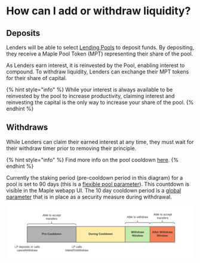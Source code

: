 # How can I add or withdraw liquidity?

## Deposits

Lenders will be able to select [Lending Pools](how-do-liquidity-pools-work.md) to deposit funds. By depositing, they receive a Maple Pool Token (MPT) representing their share of the pool.

As Lenders earn interest, it is reinvested by the Pool, enabling interest to compound. To withdraw liquidity, Lenders can exchange their MPT tokens for their share of capital.

{% hint style="info" %}
While your interest is always available to be reinvested by the pool to increase productivity, claiming interest and reinvesting the capital is the only way to increase your share of the pool.
{% endhint %}

## Withdraws

While Lenders can claim their earned interest at any time, they must wait for their withdraw timer prior to removing their principle.&#x20;

{% hint style="info" %}
Find more info on the pool cooldown [here](https://github.com/maple-labs/maple-core/wiki/FDT-Exit-Defense-Mechanisms).
{% endhint %}

Currently the staking period (pre-cooldown period in this diagram) for a pool is set to 90 days (this is a [flexible pool parameter](../maple-protocol-v1.0.0.md#flexible-parameters)). This countdown is visible in the Maple webapp UI. The 10 day cooldown period is a [global parameter](../maple-protocol-v1.0.0.md#global-parameters) that is in place as a security measure during withdrawal.

![Withdraw Timeline](../../.gitbook/assets/cooldown.png)


